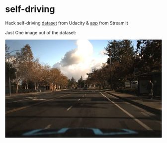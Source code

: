 # self-driving
Hack self-driving [dataset](https://streamlit-self-driving.s3-us-west-2.amazonaws.com/) from Udacity & [app](https://github.com/streamlit/demo-self-driving/blob/master/streamlit_app.py) from Streamlit

Just One image out of the dataset:

![img1.jpg](img1.jpg)
